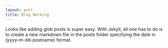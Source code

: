 ```yaml
---
layout: post
title: Blog Working
---
```


Looks like adding glob posts is super easy. With Jekyll, all one has to do is to create a new markdown file in the posts folder specifying the date in (yyyy-m-dd-postname) format.
